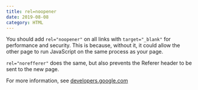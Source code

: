 ```yaml
---
title: rel=noopener
date: 2019-08-08
category: HTML
---
```


You should add `rel="noopener"` on all links with `target="_blank"` for performance and security. This is because, without it, it could allow the other page to run JavaScript on the same process as your page.

`rel="norefferer"` does the same, but also prevents the Referer header to be sent to the new page.

For more information, see [developers.google.com](https://developers.google.com/web/tools/lighthouse/audits/noopener)
